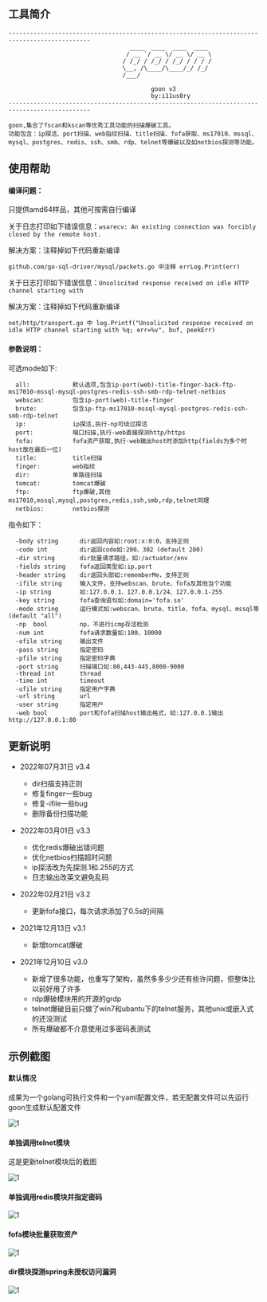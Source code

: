 ## 工具简介
```
---------------------------------------------------------------------------------------------
                                  ____  ____  ____  ____
                                 / __ `/ __ \/ __ \/ __ \
                                / /_/ / /_/ / /_/ / / / /
                                \__, /\____/\____/_/ /_/
                                /___/

                                        goon v3
                                        by:i11us0ry
---------------------------------------------------------------------------------------------

goon,集合了fscan和kscan等优秀工具功能的扫描爆破工具。
功能包含：ip探活、port扫描、web指纹扫描、title扫描、fofa获取、ms17010、mssql、mysql、postgres、redis、ssh、smb、rdp、telnet等爆破以及如netbios探测等功能。

```

## 使用帮助
#### 编译问题：
只提供amd64样品，其他可按需自行编译

关于日志打印如下错误信息：`wsarecv: An existing connection was forcibly closed by the remote host.`

解决方案：注释掉如下代码重新编译

`github.com/go-sql-driver/mysql/packets.go 中注释 errLog.Print(err) `

关于日志打印如下错误信息：`Unsolicited response received on idle HTTP channel starting with`

解决方案：注释掉如下代码重新编译

`net/http/transport.go 中 log.Printf("Unsolicited response received on idle HTTP channel starting with %q; err=%v", buf, peekErr)`

#### 参数说明：
可选mode如下:
```
  all:            默认选项,包含ip-port(web)-title-finger-back-ftp-ms17010-mssql-mysql-postgres-redis-ssh-smb-rdp-telnet-netbios
  webscan:        包含ip-port(web)-title-finger
  brute:          包含ip-ftp-ms17010-mssql-mysql-postgres-redis-ssh-smb-rdp-telnet
  ip:             ip探活,执行-np可绕过探活
  port:           端口扫描,执行-web直接探测http/https
  fofa:           fofa资产获取,执行-web输出host时添加http(fields为多个时host放在最后一位)
  title:          title扫描
  finger:         web指纹
  dir:            单路径扫描
  tomcat:         tomcat爆破
  ftp:            ftp爆破,其他ms17010,mssql,mysql,postgres,redis,ssh,smb,rdp,telnet同理
  netbios:        netbios探测
```

指令如下：
```
  -body string      dir返回内容如:root:x:0:0，支持正则
  -code int         dir返回code如:200、302 (default 200)
  -dir string       dir批量请求路径，如:/actuator/env
  -fields string    fofa返回类型如:ip,port
  -header string    dir返回头部如:rememberMe，支持正则
  -ifile string     输入文件，支持webscan、brute、fofa及其他当个功能
  -ip string        如:127.0.0.1、127.0.0.1/24、127.0.0.1-255
  -key string       fofa查询语句如:domain='fofa.so'
  -mode string      运行模式如:webscan、brute、title、fofa、mysql、mssql等 (default "all")
  -np  bool         np，不进行icmp存活检测
  -num int          fofa请求数量如:100、10000
  -ofile string     输出文件
  -pass string      指定密码
  -pfile string     指定密码字典
  -port string      扫描端口如:80,443-445,8000-9000
  -thread int       thread
  -time int         timeout
  -ufile string     指定用户字典
  -url string       url
  -user string      指定用户
  -web bool         port和fofa扫描host输出格式，如:127.0.0.1输出http://127.0.0.1:80
```

## 更新说明
- 2022年07月31日 v3.4
	- dir扫描支持正则
	- 修复finger一些bug
	- 修复-ifile一些bug
	- 删除备份扫描功能

- 2022年03月01日 v3.3
   - 优化redis爆破出错问题
   - 优化netbios扫描超时问题
   - ip探活改为先探测.1和.255的方式
   - 日志输出改英文避免乱码

- 2022年02月21日 v3.2
   - 更新fofa接口，每次请求添加了0.5s的间隔

- 2021年12月13日 v3.1
   - 新增tomcat爆破

- 2021年12月10日 v3.0
   - 新增了很多功能，也重写了架构，虽然多多少少还有些许问题，但整体比以前好用了许多
   - rdp爆破模块用的开源的grdp
   - telnet爆破目前只做了win7和ubantu下的telnet服务，其他unix或嵌入式的还没测试
   - 所有爆破都不介意使用过多密码表测试

## 示例截图

#### 默认情况
成果为一个golang可执行文件和一个yaml配置文件，若无配置文件可以先运行goon生成默认配置文件

![1](iamge/1.png)

#### 单独调用telnet模块
这是更新telnet模块后的截图

![1](iamge/telnet.png)

#### 单独调用redis模块并指定密码

![1](iamge/redis.png)

#### fofa模块批量获取资产

![1](iamge/fofa.png)

#### dir模块探测spring未授权访问漏洞

![1](iamge/dir_spring.png)

